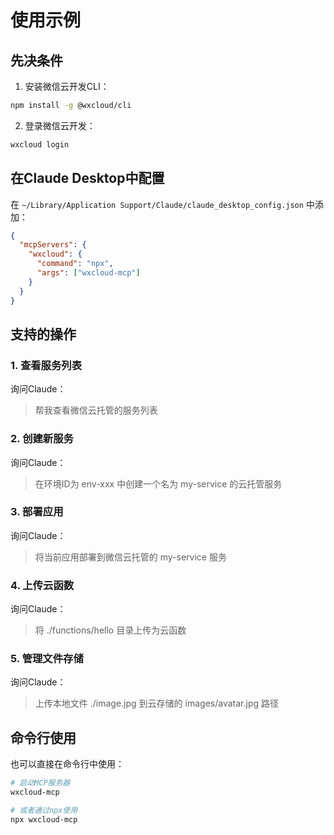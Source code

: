 # 使用示例

## 先决条件

1. 安装微信云开发CLI：
```bash
npm install -g @wxcloud/cli
```

2. 登录微信云开发：
```bash
wxcloud login
```

## 在Claude Desktop中配置

在 `~/Library/Application Support/Claude/claude_desktop_config.json` 中添加：

```json
{
  "mcpServers": {
    "wxcloud": {
      "command": "npx",
      "args": ["wxcloud-mcp"]
    }
  }
}
```

## 支持的操作

### 1. 查看服务列表
询问Claude：
> 帮我查看微信云托管的服务列表

### 2. 创建新服务
询问Claude：
> 在环境ID为 env-xxx 中创建一个名为 my-service 的云托管服务

### 3. 部署应用
询问Claude：
> 将当前应用部署到微信云托管的 my-service 服务

### 4. 上传云函数
询问Claude：
> 将 ./functions/hello 目录上传为云函数

### 5. 管理文件存储
询问Claude：
> 上传本地文件 ./image.jpg 到云存储的 images/avatar.jpg 路径

## 命令行使用

也可以直接在命令行中使用：

```bash
# 启动MCP服务器
wxcloud-mcp

# 或者通过npx使用
npx wxcloud-mcp
```

